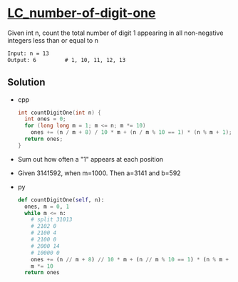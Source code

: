 # [LC_number-of-digit-one](https://leetcode.com/problems/number-of-digit-one)

Given int n, count the total number of digit 1 appearing in all non-negative integers less than or equal to n

```txt
Input: n = 13
Output: 6         # 1, 10, 11, 12, 13
```

## Solution

* cpp

  ```cpp
  int countDigitOne(int n) {
    int ones = 0;
    for (long long m = 1; m <= n; m *= 10)
      ones += (n / m + 8) / 10 * m + (n / m % 10 == 1) * (n % m + 1); // current digit/position being 0, 1
    return ones;
  }
  ```

* Sum out how often a "1" appears at each position
* Given 3141592, when m=1000. Then a=3141 and b=592

* py

  ```py
  def countDigitOne(self, n):
    ones, m = 0, 1
    while m <= n:
      # split 31013
      # 2102 0
      # 2100 4
      # 2100 0
      # 2000 14
      # 10000 0
      ones += (n // m + 8) // 10 * m + (n // m % 10 == 1) * (n % m + 1)
      m *= 10
    return ones
  ```
